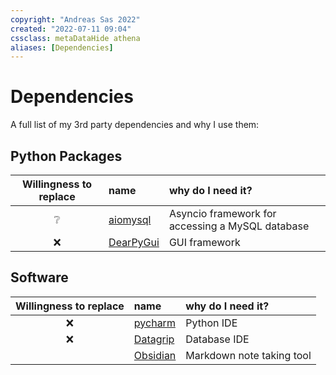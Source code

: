 ```yaml
---
copyright: "Andreas Sas 2022"
created: "2022-07-11 09:04"
cssclass: metaDataHide athena
aliases: [Dependencies]
---
```


# Dependencies
A full list of my  3rd party dependencies and why I use them:

## Python Packages
| Willingness to replace | name                                             | why do I need it?                                |
|:----------------------:|:------------------------------------------------ |:------------------------------------------------ |
|           ❔           | [aiomysql](https://pypi.org/project/aiomysql/)   | Asyncio framework for accessing a MySQL database |
|           ❌           | [DearPyGui](https://pypi.org/project/dearpygui/) | GUI framework                                    |

## Software
| Willingness to replace | name                                            | why do I need it?         |
|:----------------------:|:----------------------------------------------- |:------------------------- |
|           ❌           | [pycharm](https://www.jetbrains.com/pycharm/)   | Python IDE                |
|           ❌           | [Datagrip](https://www.jetbrains.com/datagrip/) | Database IDE              |
|                        | [Obsidian](https://obsidian.md/)                | Markdown note taking tool | 
